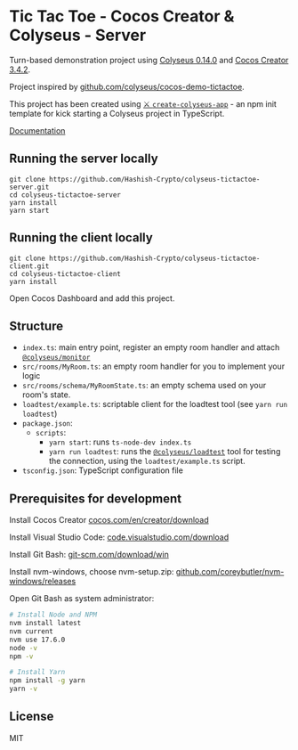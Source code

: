 # Tic Tac Toe - Cocos Creator & Colyseus - Server

Turn-based demonstration project using [Colyseus 0.14.0](https://www.colyseus.io/) and
[Cocos Creator 3.4.2](https://www.cocos.com/en/creator).

Project inspired by [github.com/colyseus/cocos-demo-tictactoe](https://github.com/colyseus/cocos-demo-tictactoe).

This project has been created using [⚔️ `create-colyseus-app`](https://github.com/colyseus/create-colyseus-app/) - an
npm init template for kick starting a Colyseus project in TypeScript.

[Documentation](http://docs.colyseus.io/)

## Running the server locally

```
git clone https://github.com/Hashish-Crypto/colyseus-tictactoe-server.git
cd colyseus-tictactoe-server
yarn install
yarn start
```

## Running the client locally

```
git clone https://github.com/Hashish-Crypto/colyseus-tictactoe-client.git
cd colyseus-tictactoe-client
yarn install
```

Open Cocos Dashboard and add this project.

## Structure

- `index.ts`: main entry point, register an empty room handler and attach
  [`@colyseus/monitor`](https://github.com/colyseus/colyseus-monitor)
- `src/rooms/MyRoom.ts`: an empty room handler for you to implement your logic
- `src/rooms/schema/MyRoomState.ts`: an empty schema used on your room's state.
- `loadtest/example.ts`: scriptable client for the loadtest tool (see `yarn run loadtest`)
- `package.json`:
  - `scripts`:
    - `yarn start`: runs `ts-node-dev index.ts`
    - `yarn run loadtest`: runs the [`@colyseus/loadtest`](https://github.com/colyseus/colyseus-loadtest/) tool for
      testing the connection, using the `loadtest/example.ts` script.
- `tsconfig.json`: TypeScript configuration file

## Prerequisites for development

Install Cocos Creator [cocos.com/en/creator/download](https://www.cocos.com/en/creator/download)

Install Visual Studio Code: [code.visualstudio.com/download](https://code.visualstudio.com/download)

Install Git Bash: [git-scm.com/download/win](https://git-scm.com/download/win)

Install nvm-windows, choose nvm-setup.zip:
[github.com/coreybutler/nvm-windows/releases](https://github.com/coreybutler/nvm-windows/releases)

Open Git Bash as system administrator:

```bash
# Install Node and NPM
nvm install latest
nvm current
nvm use 17.6.0
node -v
npm -v

# Install Yarn
npm install -g yarn
yarn -v
```

## License

MIT
